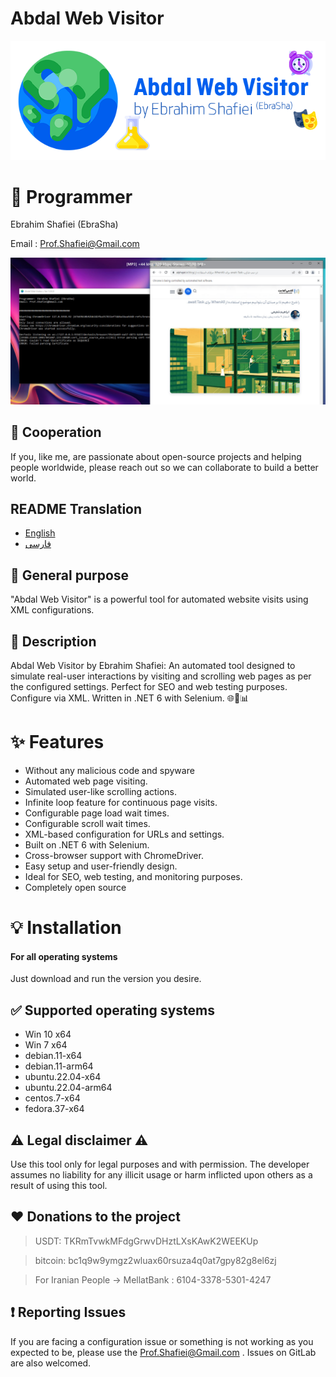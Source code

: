 # Abdal Web Visitor

![](https://raw.githubusercontent.com/ebrasha/abdal-web-visitor/main/Banner.png)

# 🤵 Programmer
Ebrahim Shafiei (EbraSha)

Email :  Prof.Shafiei@Gmail.com

![](https://raw.githubusercontent.com/ebrasha/abdal-web-visitor/main/screensh.jpg)

## 🤞 Cooperation
If you, like me, are passionate about open-source projects and helping people worldwide, please reach out so we can collaborate to build a better world.


## README Translation
- [English](README.md)
- [فارسی](README.fa.md)

## 💎 General purpose
"Abdal Web Visitor" is a powerful tool for automated website visits using XML configurations.

## 📄 Description
Abdal Web Visitor by Ebrahim Shafiei: An automated tool designed to simulate real-user interactions by visiting and scrolling web pages as per the configured settings. Perfect for SEO and web testing purposes. Configure via XML. Written in .NET 6 with Selenium. 🌐🤖📊


# ✨ Features
- Without any malicious code and spyware
-  Automated web page visiting.
-  Simulated user-like scrolling actions.
-  Infinite loop feature for continuous page visits.
-  Configurable page load wait times.
-  Configurable scroll wait times.
-  XML-based configuration for URLs and settings.
-  Built on .NET 6 with Selenium.
-  Cross-browser support with ChromeDriver.
-  Easy setup and user-friendly design.
-  Ideal for SEO, web testing, and monitoring purposes.
- Completely open source


# 💡 Installation

#### For all operating systems
Just download and run the version you desire.
 
## ✅ Supported operating systems

- Win 10 x64
- Win 7 x64
- debian.11-x64
- debian.11-arm64
- ubuntu.22.04-x64
- ubuntu.22.04-arm64
- centos.7-x64
- fedora.37-x64

 

## ⚠️ Legal disclaimer ⚠️

Use this tool only for legal purposes and with permission. The developer assumes no liability for any illicit usage or harm inflicted upon others as a result of using this tool.

## ❤️ Donations to the project

> USDT:      TKRmTvwkMFdgGrwvDHztLXsKAwK2WEEKUp

> bitcoin:   bc1q9w9ymgz2wluax60rsuza4q0at7gpy82g8el6zj

> For Iranian People -> MellatBank : 6104-3378-5301-4247

## ❗ Reporting Issues

If you are facing a configuration issue or something is not working as you expected to be, please use the Prof.Shafiei@Gmail.com . Issues on GitLab are also welcomed.

